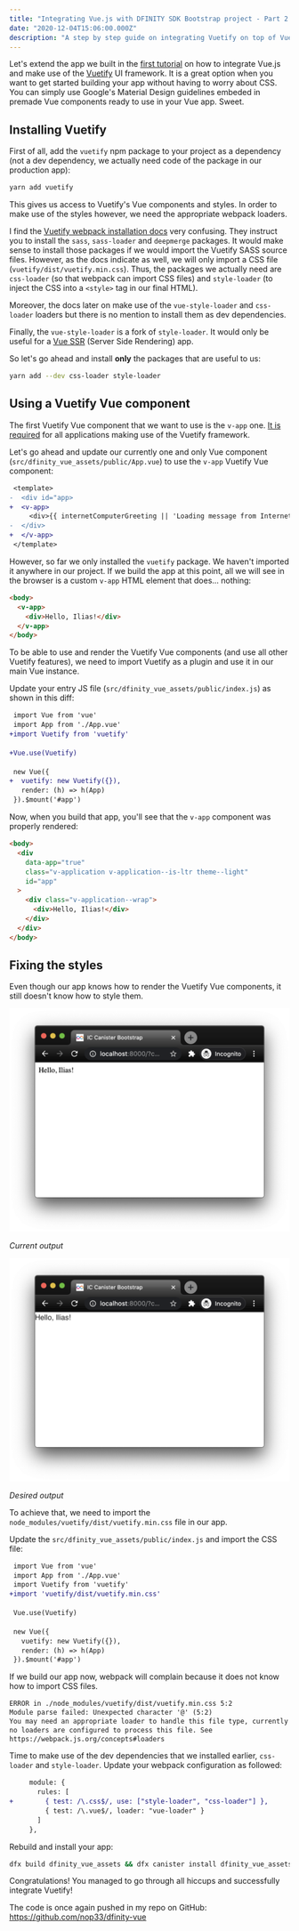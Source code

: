 ```yaml
---
title: "Integrating Vue.js with DFINITY SDK Bootstrap project - Part 2: Adding Vuetify"
date: "2020-12-04T15:06:00.000Z"
description: "A step by step guide on integrating Vuetify on top of Vue.js with the bootstrap project of the DFINITY SDK."
---
```


Let's extend the app we built in the [first tutorial](/integrating-vue-dfinity-sdk) on how to integrate Vue.js and make use of the [Vuetify][vuetify] UI framework. It is a great option when you want to get started building your app without having to worry about CSS. You can simply use Google's Material Design guidelines embeded in premade Vue components ready to use in your Vue app. Sweet.

## Installing Vuetify

First of all, add the `vuetify` npm package to your project as a dependency (not a dev dependency, we actually need code of the package in our production app):

```bash
yarn add vuetify
```

This gives us access to Vuetify's Vue components and styles. In order to make use of the styles however, we need the appropriate webpack loaders.

I find the [Vuetify webpack installation docs][vuetify-docs] very confusing. They instruct you to install the `sass`, `sass-loader` and `deepmerge` packages. It would make sense to install those packages if we would import the Vuetify SASS source files. However, as the docs indicate as well, we will only import a CSS file (`vuetify/dist/vuetify.min.css`). Thus, the packages we actually need are `css-loader` (so that webpack can import CSS files) and `style-loader` (to inject the CSS into a `<style>` tag in our final HTML).

Moreover, the docs later on make use of the `vue-style-loader` and `css-loader` loaders but there is no mention to install them as dev dependencies.

Finally, the `vue-style-loader` is a fork of `style-loader`. It would only be useful for a [Vue SSR][ssr] (Server Side Rendering) app.

So let's go ahead and install **only** the packages that are useful to us:

```bash
yarn add --dev css-loader style-loader
```

## Using a Vuetify Vue component

The first Vuetify Vue component that we want to use is the `v-app` one. [It is required][required] for all applications making use of the Vuetify framework.

Let's go ahead and update our currently one and only Vue component (`src/dfinity_vue_assets/public/App.vue`) to use the `v-app` Vuetify Vue component:

```diff
 <template>
-  <div id="app>
+  <v-app>
     <div>{{ internetComputerGreeting || 'Loading message from Internet Computer...' }}</div>
-  </div>
+  </v-app>
 </template>
```

However, so far we only installed the `vuetify` package. We haven't imported it anywhere in our project. If we build the app at this point, all we will see in the browser is a custom `v-app` HTML element that does... nothing:

```html
<body>
  <v-app>
    <div>Hello, Ilias!</div>
  </v-app>
</body>
```

To be able to use and render the Vuetify Vue components (and use all other Vuetify features), we need to import Vuetify as a plugin and use it in our main Vue instance.

Update your entry JS file (`src/dfinity_vue_assets/public/index.js`) as shown in this diff:

```diff
 import Vue from 'vue'
 import App from './App.vue'
+import Vuetify from 'vuetify'

+Vue.use(Vuetify)

 new Vue({
+  vuetify: new Vuetify({}),
   render: (h) => h(App)
 }).$mount('#app')
```

Now, when you build that app, you'll see that the `v-app` component was properly rendered:

```html
<body>
  <div
    data-app="true"
    class="v-application v-application--is-ltr theme--light"
    id="app"
  >
    <div class="v-application--wrap">
      <div>Hello, Ilias!</div>
    </div>
  </div>
</body>
```

## Fixing the styles

Even though our app knows how to render the Vuetify Vue components, it still doesn't know how to style them.

![Output without Vuetify styles](no-styles.png)

_Current output_

![Output with Vuetify styles](styles.png)

_Desired output_

To achieve that, we need to import the `node_modules/vuetify/dist/vuetify.min.css` file in our app.

Update the `src/dfinity_vue_assets/public/index.js` and import the CSS file:

```diff
 import Vue from 'vue'
 import App from './App.vue'
 import Vuetify from 'vuetify'
+import 'vuetify/dist/vuetify.min.css'

 Vue.use(Vuetify)

 new Vue({
   vuetify: new Vuetify({}),
   render: (h) => h(App)
 }).$mount('#app')
```

If we build our app now, webpack will complain because it does not know how to import CSS files.

```
ERROR in ./node_modules/vuetify/dist/vuetify.min.css 5:2
Module parse failed: Unexpected character '@' (5:2)
You may need an appropriate loader to handle this file type, currently no loaders are configured to process this file. See https://webpack.js.org/concepts#loaders
```

Time to make use of the dev dependencies that we installed earlier, `css-loader` and `style-loader`. Update your webpack configuration as followed:

```diff
     module: {
       rules: [
+        { test: /\.css$/, use: ["style-loader", "css-loader"] },
         { test: /\.vue$/, loader: "vue-loader" }
       ]
     },
```

Rebuild and install your app:

```bash
dfx build dfinity_vue_assets && dfx canister install dfinity_vue_assets --mode upgrade
```

Congratulations! You managed to go through all hiccups and successfully integrate Vuetify!

The code is once again pushed in my repo on GitHub: https://github.com/nop33/dfinity-vue

[docs]: https://next.vuetifyjs.com/en/getting-started/installation/#webpack-install
[ssr]: https://github.com/vuejs/vue-style-loader#server-side-rendering-support
[vuetify]: https://vuetifyjs.com/
[vuetify-docs]: https://next.vuetifyjs.com/en/getting-started/installation/#webpack-install
[required]: https://v2.vuetifyjs.com/en/components/application/

